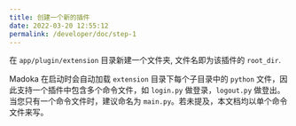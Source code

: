 ```yaml
---
title: 创建一个新的插件
date: 2022-03-20 12:55:12
permalink: /developer/doc/step-1
---
```


在 `app/plugin/extension` 目录新建一个文件夹, 文件名即为该插件的 `root_dir`.

Madoka 在启动时会自动加载 `extension` 目录下每个子目录中的 `python` 文件，因此支持一个插件中包含多个命令文件，如 `login.py` 做登录，`logout.py` 做登出。当您只有一个命令文件时，建议命名为 `main.py`。若未提及，本文档均以单个命令文件来写。
